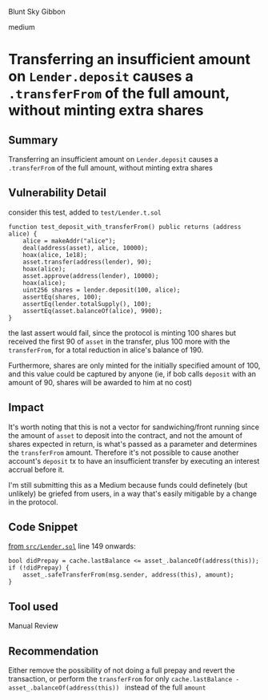 Blunt Sky Gibbon

medium

# Transferring an insufficient amount on `Lender.deposit` causes a `.transferFrom` of the full amount, without minting extra shares
## Summary
Transferring an insufficient amount on `Lender.deposit` causes a `.transferFrom`
of the full amount, without minting extra shares

## Vulnerability Detail

consider this test, added to `test/Lender.t.sol`

```solidity
function test_deposit_with_transferFrom() public returns (address alice) {
    alice = makeAddr("alice");
    deal(address(asset), alice, 10000);
    hoax(alice, 1e18);
    asset.transfer(address(lender), 90);
    hoax(alice);
    asset.approve(address(lender), 10000);
    hoax(alice);
    uint256 shares = lender.deposit(100, alice);
    assertEq(shares, 100);
    assertEq(lender.totalSupply(), 100);
    assertEq(asset.balanceOf(alice), 9900);
}
```

the last assert would fail, since the protocol is minting 100 shares but
received the first 90 of `asset` in the transfer, plus 100 more with the
`transferFrom`, for a total reduction in alice's balance of 190.

Furthermore, shares are only minted for the initially specified amount of 100,
and this value could be captured by anyone (ie, if bob calls `deposit` with an
amount of 90, shares will be awarded to him at no cost)

## Impact

It's worth noting that this is not a vector for sandwiching/front running since
the amount of `asset` to deposit into the contract, and not the amount of shares
expected in return, is what's passed as a parameter and determines the
`transferFrom` amount. Therefore it's not possible to cause another account's
`deposit` tx to have an insufficient transfer by executing an interest
accrual before it.

I'm still submitting this as a Medium because funds could definetely (but
unlikely) be griefed from users, in a way that's easily mitigable by a change in
the protocol.

## Code Snippet

[from  `src/Lender.sol`](https://github.com/sherlock-audit/2023-10-aloe/blob/main/aloe-ii/core/src/Lender.sol#L151) line 149 onwards:
```solidity
bool didPrepay = cache.lastBalance <= asset_.balanceOf(address(this));
if (!didPrepay) {
    asset_.safeTransferFrom(msg.sender, address(this), amount);
}
```

## Tool used

Manual Review

## Recommendation

Either remove the possibility of not doing a full prepay and revert the
transaction, or perform the `transferFrom` for only
`cache.lastBalance - asset_.balanceOf(address(this)) ` instead of the full
`amount`
